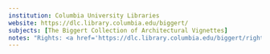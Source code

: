 ```yaml
---
institution: Columbia University Libraries
website: https://dlc.library.columbia.edu/biggert/
subjects: [The Biggert Collection of Architectural Vignettes]
notes: "Rights: <a href='https://dlc.library.columbia.edu/biggert/rights/'>https://dlc.library.columbia.edu/biggert/rights/<a>"
---
```

